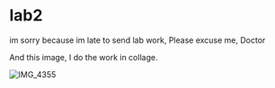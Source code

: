 # lab2 
im sorry because im late to send lab work, Please excuse me, Doctor

And this image, I do the work in collage.

![IMG_4355](https://user-images.githubusercontent.com/108661539/203016818-4c7e9b3e-fd3e-4fca-b7e1-2790f6c6db80.jpg)
